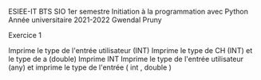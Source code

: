 
ESIEE-IT
BTS SIO 1er semestre
Initiation à la programmation avec Python
Année universitaire 2021-2022
Gwendal Pruny


Exercice 1

Imprime le type de l'entrée utilisateur (INT)
Imprime le type de CH (INT) et le type de a (double)
Imprime INT
Imprime le type de l'entrée utilisateur (any) et imprime le type de l'entrée ( int , double )







